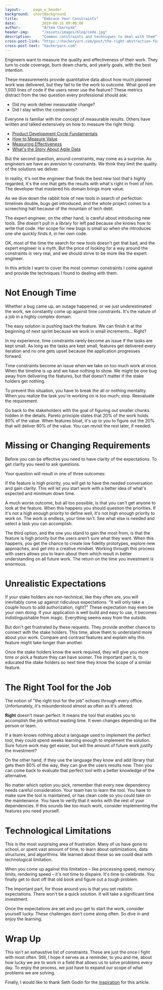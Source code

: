 ```yaml
---
layout:      page_w_header
background:  shortBackground
title:           "Embrace Your Constraints"
date:            2019-08-15 09:00:00
author:          "Artem Chernyak"
header-img:      "/assets/images/blog/code.jpg"
description:     "Common constraints and techniques to deal with them"
cross-post-link: "https://hackeryarn.com/post/the-right-abstraction-for-lambdas/"
cross-post-text: "hackeryarn.com"
---
```


Engineers want to measure the quality and effectiveness of their work. They turn to code coverage, burn down charts, and yearly goals, with the best intention.

These measurements provide quantitative data about how much planned work was delivered, but they fail to tie the work to outcome. What good are 1,000 lines of code if the users never use the feature? These metrics distract from the two question every professional should ask:

-   Did my work deliver measurable change?
-   Did I stay within the constraints?

Everyone is familiar with the concept of measurable results. Others have written and talked extensively on how to measure the right thing: 

-   [Product Development Cycle Fundamentals](https://blog.ycombinator.com/product-development-cycle-fundamentals/)
-   [How to Measure Value](https://www.thoughtworks.com/insights/blog/how-measure-value)
-   [Measuring Effectiveness](https://medium.com/@LyndhurstGroup/measuring-effectiveness-fe84b08d9035)
-   [What's the Story About Agile Data](https://www.agilealliance.org/resources/videos/whats-the-story-about-agile-data/)

But the second question, around constraints, may come as a surprise. As engineers we have an aversion to constraints. We think they limit the quality of the solutions we deliver.

In reality, it's not the engineer that finds the best new tool that's highly regarded, it's the one that gets the results with what's right in front of him. The developer that mastered his domain brings more value.

As we dive down the rabbit hole of new tools in search of perfection: timelines double, bugs get introduced, and the whole project comes to a screeching halt because of the mountain of tech debt.

The expert engineer, on the other hand, is careful about introducing new tools. She doesn't pull in a library for left pad because she knows how to write that code. Her scope for new bugs is small so when she introduces one she quickly finds it, in her own code.

OK, most of the time the search for new tools doesn't get that bad, and the expert engineer is a myth. But the price of looking for a way around the constraints is very real, and we should strive to be more like the expert engineer.

In this article I want to cover the most common constraints I come against and provide the techniques I found to dealing with them.

# Not Enough Time

Whether a bug came up, an outage happened, or we just underestimated the work, we constantly come up against time constraints. It's the nature of a job in a highly complex domain.

The easy solution is pushing back the feature. We can finish it at the beginning of next sprint because we work in small increments&#x2026; Right?

In my experience, time constraints rarely become an issue if the tasks are kept small. As long as the tasks are kept small, features get delivered every iteration and no one gets upset because the application progresses forward.

Time constraints become an issue when we take on too much work at once. When the timeline is up and we have nothing to show. We might be one bug away from delivering the features, but that doesn't matter if the stake holders get nothing.

To prevent this situation, you have to break the all or nothing mentality. When you realize the task you're working on is too much; stop. Reevaluate the requirement.

Go back to the stakeholders with the goal of figuring out smaller chunks hidden in the details. Pareto principle states that 20% of the work holds 80% of the value. When features bloat, it's up to you to figure out the 20% that will deliver 80% of the value. You can revisit the rest later, if needed.

# Missing or Changing Requirements

Before you can be effective you need to have clarity of the expectations. To get clarity you need to ask questions.

Your question will result in one of three outcomes:

If the feature is high priority, you will get to have the needed conversation and gain clarity. This will let you start work with a better idea of what's expected and minimum down time.

A much worse outcome, but all too possible, is that you can't get anyone to look at the feature. When this happens you should question the priorities. If it's not a high enough priority to define well, it's not high enough priority to work on. The work is endless, your time isn't. See what else is needed and select a task you can accomplish.

The third option, and the one you stand to gain the most from, is that the feature is high priority but the users aren't sure what they want. When this happens, you get the chance to create low fidelity prototypes, explore new approaches, and get into a creative mindset. Working through this process with users allows you to learn about them which result in better understanding on all future work. The return on the time you investment is enormous.

# Unrealistic Expectations

If your stake holders are non-technical, like they often are, you will inevitably come up against ridiculous expectations. "It will only take a couple hours to add authorization, right?" These expectation may even be your own doing. If your application is well build and easy to use, it becomes indistinguishable from magic. Everything seems easy from the outside.

But don't get frustrated by these requests. They provide another chance to connect with the stake holders. This time, allow them to understand more about your work. Compare and contrast features and explain why this feature might take longer than another.

Once the stake holders know the work required, they will give you more time or pick a feature they can have sooner. The important part is, to educated the stake holders so next time they know the scope of a similar feature.

# The Right Tool for the Job

The notion of "the right tool for the job" echoes through every office. Unfortunately, it's misunderstood almost as often as it's uttered.

**Right** doesn't mean perfect. It means the tool that enables you to accomplish the job without wasting time. It even changes depending on the person or team.

If a team knows nothing about a language used to implement the perfect tool, they could spend weeks learning enough to implement the solution. Sure future work may get easier, but will the amount of future work justify the investment?

On the other hand, if they use the language they know and add library that gets them 80% of the way, they can give the users results now. Then you can come back to evaluate that perfect tool with a better knowledge of the alternative.

No matter which option you pick, remember that every new dependency needs careful consideration. Your team has to learn the tool. You have to make sure the tool is maintained, or has clean code so you could take on the maintenance. You have to verify that it works with the rest of your dependencies. If this sounds like too much work, consider implementing the features you need yourself.

# Technological Limitations

This is the most surprising area of frustration. Many of us have gone to school, or spent vast amount of time, to learn about optimizations, data structures, and algorithms. We learned about these so we could deal with technological limitation.

When you come up against this limitation &#x2013; like processing speed, memory limits, rendering speed &#x2013; it's not time to dispaire. It's time to celebrate. You finally get to dust off that old book and figure out a tough problem.

The important part, for those around you is that you set realistic expectations. There won't be a quick solution. It will take a significant time investment.

Once the expectations are set and you get to start the work, consider yourself lucky. These challenges don't come along often. So dive in and enjoy the learning.

# Wrap Up

This isn't an exhaustive list of constraints. These are just the once I fight with most often. Still, I hope it serves as a reminder, to you and me, about how lucky we are to work in a field that allows us to solve problems every day. To enjoy the process, we just have to expand our scope of what problems we are solving.

Finally, I would like to thank Seth Godin for the [inspiration](https://seths.blog/2019/06/constraints-and-measurement/) for this article.
